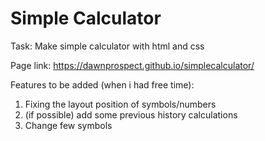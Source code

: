 # Simple Calculator

Task:
Make simple calculator with html and css

Page link:
https://dawnprospect.github.io/simplecalculator/

Features to be added (when i had free time):
1. Fixing the layout position of symbols/numbers
2. (if possible) add some previous history calculations
3. Change few symbols
